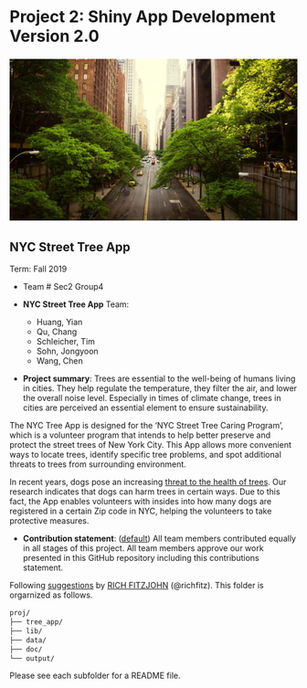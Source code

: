 # Project 2: Shiny App Development Version 2.0

### ![](output/nyc-street-trees.jpg)

## NYC Street Tree App
Term: Fall 2019

+ Team # Sec2 Group4
+ **NYC Street Tree App** Team:
	+ Huang, Yian
	+ Qu, Chang
	+ Schleicher, Tim
	+ Sohn, Jongyoon
	+ Wang, Chen

+ **Project summary**: Trees are essential to the well-being of humans living in cities. They help regulate the temperature, they filter the air, and lower the overall noise level. Especially in times of climate change, trees in cities are perceived an essential element to ensure sustainability.

The NYC Tree App is designed for the ‘NYC Street Tree Caring Program’, which is a volunteer program that intends to help better preserve and protect the street trees of New York City. This App allows more convenient ways to locate trees, identify specific tree problems, and spot additional threats to trees from surrounding environment.

In recent years, dogs pose an increasing [threat to the health of trees](https://www.ltoa.org.uk/resources/dog-damage-to-trees). Our research indicates that dogs can harm trees in certain ways. Due to this fact, the App enables volunteers with insides into how many dogs are registered in a certain Zip code in NYC, helping the volunteers to take protective measures.

+ **Contribution statement**: ([default](doc/a_note_on_contributions.md)) All team members contributed equally in all stages of this project. All team members approve our work presented in this GitHub repository including this contributions statement. 

Following [suggestions](http://nicercode.github.io/blog/2013-04-05-projects/) by [RICH FITZJOHN](http://nicercode.github.io/about/#Team) (@richfitz). This folder is orgarnized as follows.

```
proj/
├── tree_app/
├── lib/
├── data/
├── doc/
└── output/
```

Please see each subfolder for a README file.

